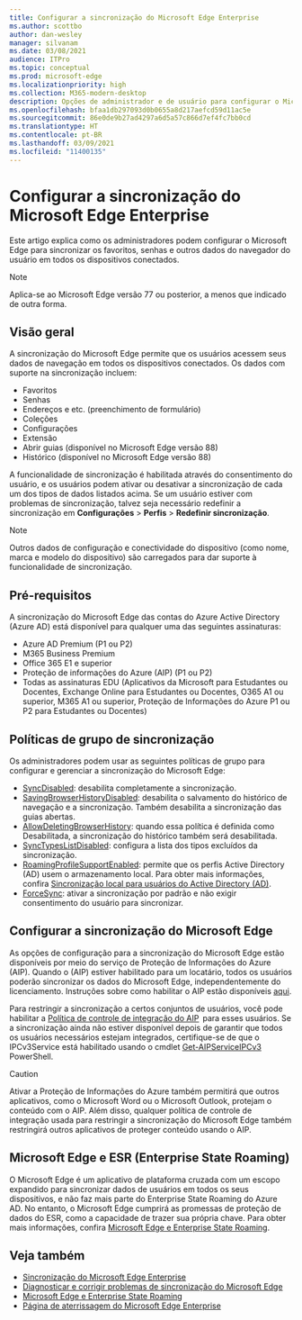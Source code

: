 ```yaml
---
title: Configurar a sincronização do Microsoft Edge Enterprise
ms.author: scottbo
author: dan-wesley
manager: silvanam
ms.date: 03/08/2021
audience: ITPro
ms.topic: conceptual
ms.prod: microsoft-edge
ms.localizationpriority: high
ms.collection: M365-modern-desktop
description: Opções de administrador e de usuário para configurar o Microsoft Edge para sincronizar os favoritos, senhas e outros dados do navegador.
ms.openlocfilehash: bfaa1db297093d0b0655a8d217aefcd59d11ac5e
ms.sourcegitcommit: 86e0de9b27ad4297a6d5a57c866d7ef4fc7bb0cd
ms.translationtype: HT
ms.contentlocale: pt-BR
ms.lasthandoff: 03/09/2021
ms.locfileid: "11400135"
---
```

# <a name="configure-microsoft-edge-enterprise-sync"></a>Configurar a sincronização do Microsoft Edge Enterprise

Este artigo explica como os administradores podem configurar o Microsoft Edge para sincronizar os favoritos, senhas e outros dados do navegador do usuário em todos os dispositivos conectados.

> [!NOTE]
> Aplica-se ao Microsoft Edge versão 77 ou posterior, a menos que indicado de outra forma.

## <a name="overview"></a>Visão geral

A sincronização do Microsoft Edge permite que os usuários acessem seus dados de navegação em todos os dispositivos conectados. Os dados com suporte na sincronização incluem:

- Favoritos
- Senhas
- Endereços e etc. (preenchimento de formulário)
- Coleções
- Configurações
- Extensão
- Abrir guias (disponível no Microsoft Edge versão 88)
- Histórico (disponível no Microsoft Edge versão 88)

A funcionalidade de sincronização é habilitada através do consentimento do usuário, e os usuários podem ativar ou desativar a sincronização de cada um dos tipos de dados listados acima. Se um usuário estiver com problemas de sincronização, talvez seja necessário redefinir a sincronização em **Configurações** > **Perfis** > **Redefinir sincronização**.

> [!NOTE]
> Outros dados de configuração e conectividade do dispositivo (como nome, marca e modelo do dispositivo) são carregados para dar suporte à funcionalidade de sincronização.

## <a name="prerequisites"></a>Pré-requisitos

A sincronização do Microsoft Edge das contas do Azure Active Directory (Azure AD) está disponível para qualquer uma das seguintes assinaturas:

- Azure AD Premium (P1 ou P2)
- M365 Business Premium
- Office 365 E1 e superior
- Proteção de informações do Azure (AIP) (P1 ou P2)
- Todas as assinaturas EDU (Aplicativos da Microsoft para Estudantes ou Docentes, Exchange Online para Estudantes ou Docentes, O365 A1 ou superior, M365 A1 ou superior, Proteção de Informações do Azure P1 ou P2 para Estudantes ou Docentes)

## <a name="sync-group-policies"></a>Políticas de grupo de sincronização

Os administradores podem usar as seguintes políticas de grupo para configurar e gerenciar a sincronização do Microsoft Edge:

- [SyncDisabled](https://docs.microsoft.com/deployedge/microsoft-edge-policies#syncdisabled): desabilita completamente a sincronização.
- [SavingBrowserHistoryDisabled](https://docs.microsoft.com/deployedge/microsoft-edge-policies#savingbrowserhistorydisabled): desabilita o salvamento do histórico de navegação e a sincronização. Também desabilita a sincronização das guias abertas.
- [AllowDeletingBrowserHistory](https://docs.microsoft.com/deployedge/microsoft-edge-policies#allowdeletingbrowserhistory): quando essa política é definida como Desabilitada, a sincronização do histórico também será desabilitada.
- [SyncTypesListDisabled](https://docs.microsoft.com/DeployEdge/microsoft-edge-policies#synctypeslistdisabled): configura a lista dos tipos excluídos da sincronização.
- [RoamingProfileSupportEnabled](https://docs.microsoft.com/DeployEdge/microsoft-edge-policies#roamingprofilesupportenabled): permite que os perfis Active Directory (AD) usem o armazenamento local. Para obter mais informações, confira [Sincronização local para usuários do Active Directory (AD)](https://docs.microsoft.com/DeployEdge/microsoft-edge-on-premises-sync).
- [ForceSync]( https://docs.microsoft.com/deployedge/microsoft-edge-policies#forcesync): ativar a sincronização por padrão e não exigir consentimento do usuário para sincronizar.  

## <a name="configure-microsoft-edge-sync"></a>Configurar a sincronização do Microsoft Edge

As opções de configuração para a sincronização do Microsoft Edge estão disponíveis por meio do serviço de Proteção de Informações do Azure (AIP). Quando o (AIP) estiver habilitado para um locatário, todos os usuários poderão sincronizar os dados do Microsoft Edge, independentemente do licenciamento. Instruções sobre como habilitar o AIP estão disponíveis [aqui](https://docs.microsoft.com/azure/information-protection/activate-office365).

Para restringir a sincronização a certos conjuntos de usuários, você pode habilitar a [Política de controle de integração do AIP](https://docs.microsoft.com/powershell/module/aipservice/set-aipserviceonboardingcontrolpolicy?view=azureipps&preserve-view=true)  para esses usuários. Se a sincronização ainda não estiver disponível depois de garantir que todos os usuários necessários estejam integrados, certifique-se de que o IPCv3Service está habilitado usando o cmdlet [Get-AIPServiceIPCv3](https://docs.microsoft.com/powershell/module/aipservice/get-aipserviceipcv3?view=azureipps&preserve-view=true)  PowerShell.

> [!CAUTION]
> Ativar a Proteção de Informações do Azure também permitirá que outros aplicativos, como o Microsoft Word ou o Microsoft Outlook, protejam o conteúdo com o AIP. Além disso, qualquer política de controle de integração usada para restringir a sincronização do Microsoft Edge também restringirá outros aplicativos de proteger conteúdo usando o AIP.

## <a name="microsoft-edge-and-enterprise-state-roaming-esr"></a>Microsoft Edge e ESR (Enterprise State Roaming)

O Microsoft Edge é um aplicativo de plataforma cruzada com um escopo expandido para sincronizar dados de usuários em todos os seus dispositivos, e não faz mais parte do Enterprise State Roaming do Azure AD. No entanto, o Microsoft Edge cumprirá as promessas de proteção de dados do ESR, como a capacidade de trazer sua própria chave. Para obter mais informações, confira [Microsoft Edge e Enterprise State Roaming](microsoft-edge-enterprise-state-roaming.md).

## <a name="see-also"></a>Veja também

- [Sincronização do Microsoft Edge Enterprise](microsoft-edge-enterprise-sync.md)
- [Diagnosticar e corrigir problemas de sincronização do Microsoft Edge](microsoft-edge-troubleshoot-enterprise-sync.md)
- [Microsoft Edge e Enterprise State Roaming](microsoft-edge-enterprise-state-roaming.md)
- [Página de aterrissagem do Microsoft Edge Enterprise](https://aka.ms/EdgeEnterprise)
